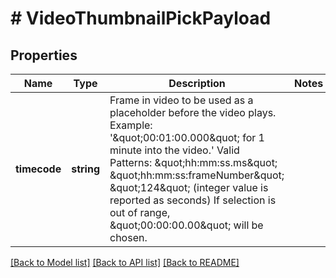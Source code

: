 # # VideoThumbnailPickPayload

## Properties

Name | Type | Description | Notes
------------ | ------------- | ------------- | -------------
**timecode** | **string** | Frame in video to be used as a placeholder before the video plays. Example: &#39;\&quot;00:01:00.000\&quot; for 1 minute into the video.&#39; Valid Patterns: \&quot;hh:mm:ss.ms\&quot; \&quot;hh:mm:ss:frameNumber\&quot; \&quot;124\&quot; (integer value is reported as seconds) If selection is out of range, \&quot;00:00:00.00\&quot; will be chosen. |

[[Back to Model list]](../../README.md#models) [[Back to API list]](../../README.md#endpoints) [[Back to README]](../../README.md)
